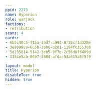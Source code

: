 ```yaml
---
ppid: 2273
name: Hyperion
role: warjack
factions:
- retribution
scans: 4
cards:
- 6b5c40c5-f15a-39d7-b993-8f38cf1d328e
- 3e909980-665b-3eb6-b281-1194fc355308
- 5d235814-9f42-3eb5-9f7e-2c56d6f6409d
- 3154e5ab-8697-3084-afda-53a615a8f9f9

layout: model
title: Hyperion
disableToc: true
hidden: true
---
```

